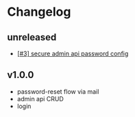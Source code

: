 # Changelog
## unreleased
- [[#3] secure admin api password config](https://github.com/leberKleber/simple-jwt-provider/issues/10)

## v1.0.0
- password-reset flow via mail
- admin api CRUD
- login